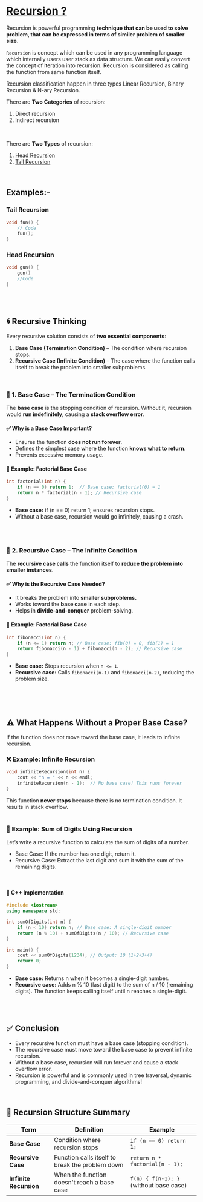 # [Recursion ?](#recursion-)
Recursion is powerful programming **technique that can be used to solve problem, that can be expressed in terms of similer problem of smaller size**.

`Recursion` is concept which can be used in any programming language which internally users user stack as data structure. We can easily convert the concept of iteration into recursion. Recursion is considered as calling the function from same function itself.

Recursion classification happen in three types Linear Recursion, Binary Recursion & N-ary Recursion.
<br>


There are **Two Categories** of recursion:
 1. Direct recursion
 2. Indirect recursion
<br>


There are **Two Types** of recursion:
1. [Head Recursion](https://github.com/ingaleshubhankar/CPP-HANDBOOK/blob/main/Basics%20of%20programming/TypesOfRecursion.md#1-head-recursion)
2. [Tail Recursion](https://github.com/ingaleshubhankar/CPP-HANDBOOK/blob/main/Basics%20of%20programming/TypesOfRecursion.md#2-tail-recursion)
<br>


## Examples:-

### Tail Recursion

```cpp
void fun() {
    // Code
    fun();
}
```


### Head Recursion

```cpp
void gun() {
    gun()
    //Code
}
```
<br>
<br>


## 🌀 Recursive Thinking
Every recursive solution consists of **two essential components**:
1. **Base Case (Termination Condition)** – The condition where recursion stops.
2. **Recursive Case (Infinite Condition)** – The case where the function calls itself to break the problem into smaller subproblems.
<br>


### 🔹 **1. Base Case – The Termination Condition**
The **base case** is the stopping condition of recursion. Without it, recursion would **run indefinitely**, causing a **stack overflow error**.

#### ✅ **Why is a Base Case Important?**
- Ensures the function **does not run forever**.
- Defines the simplest case where the function **knows what to return**.
- Prevents excessive memory usage.

#### 📌 **Example: Factorial Base Case**
```cpp
int factorial(int n) {
    if (n == 0) return 1;  // Base case: factorial(0) = 1
    return n * factorial(n - 1); // Recursive case
}
```

 - **Base case:** if (n == 0) return 1; ensures recursion stops.
 - Without a base case, recursion would go infinitely, causing a crash.
<br>
<br>



### 🔹 **2. Recursive Case – The Infinite Condition**
The **recursive case calls** the function itself to **reduce the problem into smaller instances**.

#### ✅ **Why is the Recursive Case Needed?**
 - It breaks the problem into **smaller subproblems.**
 - Works toward the **base case** in each step.
 - Helps in **divide-and-conquer** problem-solving.

#### 📌 **Example: Factorial Base Case**
```cpp
int fibonacci(int n) {
    if (n <= 1) return n; // Base case: fib(0) = 0, fib(1) = 1
    return fibonacci(n - 1) + fibonacci(n - 2); // Recursive case
}
```

 - **Base case:** Stops recursion when `n <= 1`.
 - **Recursive case:** Calls `fibonacci(n-1)` and `fibonacci(n-2)`, reducing the problem size.
<br>
<br>
<br>


## ⚠️ What Happens Without a Proper Base Case?
If the function does not move toward the base case, it leads to infinite recursion.

### ❌ Example: Infinite Recursion
```cpp
void infiniteRecursion(int n) {
    cout << "n = " << n << endl;
    infiniteRecursion(n - 1);  // No base case! This runs forever
}
```

This function **never stops** because there is no termination condition.
It results in stack overflow.
<br>
<br>



### 📝 Example: Sum of Digits Using Recursion
Let’s write a recursive function to calculate the sum of digits of a number.
 - Base Case: If the number has one digit, return it.
 - Recursive Case: Extract the last digit and sum it with the sum of the remaining digits.
<br>


#### 📌 C++ Implementation
```cpp
#include <iostream>
using namespace std;

int sumOfDigits(int n) {
    if (n < 10) return n; // Base case: A single-digit number
    return (n % 10) + sumOfDigits(n / 10); // Recursive case
}

int main() {
    cout << sumOfDigits(1234); // Output: 10 (1+2+3+4)
    return 0;
}
```

 - **Base case:** Returns n when it becomes a single-digit number.
 - **Recursive case:** Adds n % 10 (last digit) to the sum of n / 10 (remaining digits).
The function keeps calling itself until n reaches a single-digit.
<br>
<br>


## ✅ Conclusion
 - Every recursive function must have a base case (stopping condition).
 - The recursive case must move toward the base case to prevent infinite recursion.
 - Without a base case, recursion will run forever and cause a stack overflow error.
 - Recursion is powerful and is commonly used in tree traversal, dynamic programming, and divide-and-conquer algorithms!
<br>


## 📌 Recursion Structure Summary

| **Term**              | **Definition**                                    | **Example**                          |
|----------------------|------------------------------------------------|----------------------------------|
| **Base Case**        | Condition where recursion stops                 | `if (n == 0) return 1;`         |
| **Recursive Case**   | Function calls itself to break the problem down | `return n * factorial(n - 1);`  |
| **Infinite Recursion** | When the function doesn't reach a base case   | `f(n) { f(n-1); }` (without base case) |

